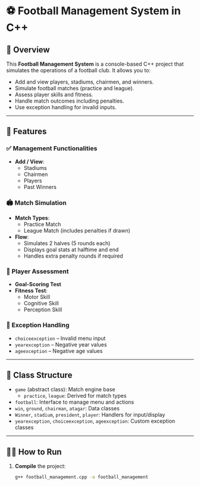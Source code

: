 # ⚽ Football Management System in C++

## 📌 Overview

This **Football Management System** is a console-based C++ project that simulates the operations of a football club. It allows you to:

- Add and view players, stadiums, chairmen, and winners.
- Simulate football matches (practice and league).
- Assess player skills and fitness.
- Handle match outcomes including penalties.
- Use exception handling for invalid inputs.

---

## 🚀 Features

### ✅ Management Functionalities

- **Add / View**:
  - Stadiums
  - Chairmen
  - Players
  - Past Winners

### 🏟 Match Simulation

- **Match Types**:
  - Practice Match
  - League Match (includes penalties if drawn)
- **Flow**:
  - Simulates 2 halves (5 rounds each)
  - Displays goal stats at halftime and end
  - Handles extra penalty rounds if required

### 🧪 Player Assessment

- **Goal-Scoring Test**
- **Fitness Test**:
  - Motor Skill
  - Cognitive Skill
  - Perception Skill

### 🔐 Exception Handling

- `choiceexception` – Invalid menu input
- `yearexception` – Negative year values
- `ageexception` – Negative age values

---

## 📂 Class Structure

- `game` (abstract class): Match engine base
  - `practice`, `league`: Derived for match types
- `football`: Interface to manage menu and actions
- `win`, `ground`, `chairman`, `atagar`: Data classes
- `Winner`, `stadium`, `president`, `player`: Handlers for input/display
- `yearexception`, `choiceexception`, `ageexception`: Custom exception classes

---

## 🧑‍💻 How to Run

1. **Compile** the project:
   ```bash
   g++ football_management.cpp -o football_management
